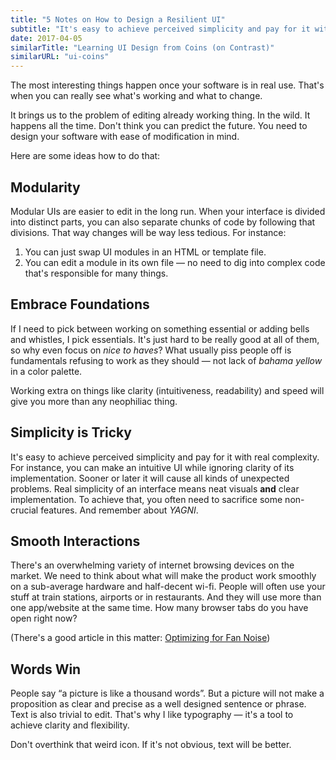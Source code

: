 ```yaml
---
title: "5 Notes on How to Design a Resilient UI"
subtitle: "It's easy to achieve perceived simplicity and pay for it with real complexity."
date: 2017-04-05
similarTitle: "Learning UI Design from Coins (on Contrast)"
similarURL: "ui-coins"
---
```


The most interesting things happen once your software is in real use.
That's when you can really see what's working and what to change.

It brings us to the problem of editing already working thing. In the wild.
It happens all the time. Don't think you can predict the future.
You need to design your software with ease of modification in mind.

<!--more-->

Here are some ideas how to do that:

## Modularity

Modular UIs are easier to edit in the long run.
When your interface is divided into distinct parts, you can also separate chunks of code by following that divisions.
That way changes will be way less tedious. For instance:

1. You can just swap UI modules in an HTML or template file.
2. You can edit a module in its own file — no need to dig into complex code that's responsible for many things.

## Embrace Foundations

If I need to pick between working on something essential or adding bells and whistles, I pick essentials.
It's just hard to be really good at all of them, so why even focus on *nice to haves*? What usually piss people off is fundamentals refusing to work as they should — not lack of *bahama yellow* in a color palette.

Working extra on things like clarity (intuitiveness, readability) and speed
will give you more than any neophiliac thing.

## Simplicity is Tricky

It's easy to achieve perceived simplicity and pay for it with real complexity.
For instance, you can make an intuitive UI while ignoring clarity of its implementation.
Sooner or later it will cause all kinds of unexpected problems.
Real simplicity of an interface means neat visuals **and** clear implementation.
To achieve that, you often need to sacrifice some non-crucial features.
And remember about *YAGNI*.

## Smooth Interactions

There's an overwhelming variety of internet browsing devices on the market.
We need to think about what will make the product work smoothly on a sub-average hardware and half-decent wi-fi.
People will often use your stuff at train stations, airports or in restaurants. And they will use more than one app/website at the same time. How many browser tabs do you have open right now?

(There's a good article in this matter: [Optimizing for Fan Noise](http://prog21.dadgum.com/61.html))

## Words Win

People say “a picture is like a thousand words”.
But a picture will not make a proposition as clear and precise as a well designed sentence or phrase.
Text is also trivial to edit.
That's why I like typography — it's a tool to achieve clarity and flexibility.

Don't overthink that weird icon. If it's not obvious, text will be better.